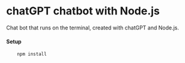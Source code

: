 # chatGPT chatbot with Node.js
Chat bot that runs on the terminal, created with chatGPT and Node.js.

#### Setup
```
    npm install
```


